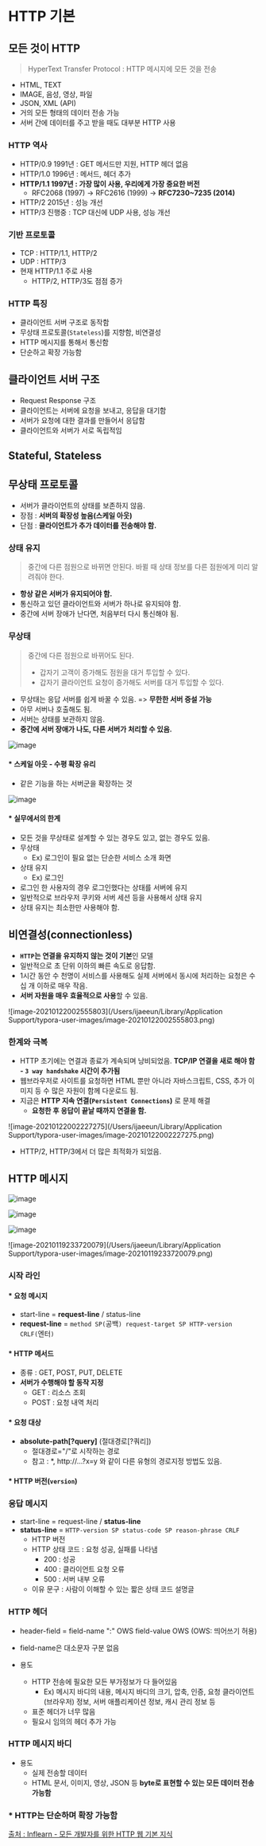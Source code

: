 # HTTP 기본

## 모든 것이 HTTP

> HyperText Transfer Protocol : HTTP 메시지에 모든 것을 전송

* HTML, TEXT
* IMAGE, 음성, 영상, 파일
* JSON, XML (API)
* 거의 모든 형태의 데이터 전송 가능
* 서버 간에 데이터를 주고 받을 때도 대부분 HTTP 사용



### HTTP 역사

* HTTP/0.9 1991년 : GET 메서드만 지원, HTTP 헤더 없음
* HTTP/1.0 1996년 : 메서드, 헤더 추가
* **HTTP/1.1 1997년 : 가장 많이 사용, 우리에게 가장 중요한 버전**
  * RFC2068 (1997) -> RFC2616 (1999) -> **RFC7230~7235 (2014)**
* HTTP/2 2015년 : 성능 개선
* HTTP/3 진행중 : TCP 대신에 UDP 사용, 성능 개선



### 기반 프로토콜

* TCP : HTTP/1.1, HTTP/2
* UDP : HTTP/3
* 현재 HTTP/1.1 주로 사용
  * HTTP/2, HTTP/3도 점점 증가



### HTTP 특징

* 클라이언트 서버 구조로 동작함
* 무상태 프로토콜(`Stateless`)를 지향함, 비연결성
* HTTP 메시지를 통해서 통신함
* 단순하고 확장 가능함





## 클라이언트 서버 구조

* Request Response 구조
* 클라이언트는 서버에 요청을 보내고, 응답을 대기함
* 서버가 요청에 대한 결과를 만들어서 응답함
* 클라이언트와 서버가 서로 독립적임





## Stateful, Stateless

## 무상태 프로토콜

* 서버가 클라이언트의 상태를 보존하지 않음.
* 장점 : **서버의 확장성 높음(스케일 아웃)**
* 단점 : **클라이언트가 추가 데이터를 전송해야 함.**



### 상태 유지

> 중간에 다른 점원으로 바뀌면 안된다. 바뀔 때 상태 정보를 다른 점원에게 미리 알려줘야 한다.

* **항상 같은 서버가 유지되어야 함.**
* 통신하고 있던 클라이언트와 서버가 하나로 유지되야 함.
* 중간에 서버 장애가 난다면, 처음부터 다시 통신해야 됨.



### 무상태

> 중간에 다른 점원으로 바뀌어도 된다.
>
> * 갑자기 고객이 증가해도 점원을 대거 투입할 수 있다.
> * 갑자기 클라이언트 요청이 증가해도 서버를 대거 투입할 수 있다.

* 무상태는 응답 서버를 쉽게 바꿀 수 있음. => **무한한 서버 증설 가능**
* 아무 서버나 호출해도 됨.
* 서버는 상태를 보관하지 않음.
* **중간에 서버 장애가 나도, 다른 서버가 처리할 수 있음.**

![image](https://user-images.githubusercontent.com/12438429/105369658-1e416380-5c46-11eb-94cc-b9ae98a40184.png)



#### * 스케일 아웃 - 수평 확장 유리

* 같은 기능을 하는 서버군을 확장하는 것

![image](https://user-images.githubusercontent.com/12438429/105369588-0cf85700-5c46-11eb-99ec-543e38828fdc.png)



#### * 실무에서의 한계

* 모든 것을 무상태로 설계할 수 있는 경우도 있고, 없는 경우도 있음.
* 무상태
  * Ex) 로그인이 필요 없는 단순한 서비스 소개 화면
* 상태 유지
  * Ex) 로그인
* 로그인 한 사용자의 경우 로그인했다는 상태를 서버에 유지
* 일반적으로 브라우저 쿠키와 서버 세션 등을 사용해서 상태 유지
* 상태 유지는 최소한만 사용해야 함.



## 비연결성(connectionless)

* **`HTTP`는 연결을 유지하지 않는 것이 기본**인 모델
* 일반적으로 초 단위 이하의 빠른 속도로 응답함.
* 1시간 동안 수 천명이 서비스를 사용해도 실제 서버에서 동시에 처리하는 요청은 수 십 개 이하로 매우 작음.
* **서버 자원을 매우 효율적으로 사용**할 수 있음.

![image-20210122002555803](/Users/ijaeeun/Library/Application Support/typora-user-images/image-20210122002555803.png)



### 한계와 극복

* HTTP 초기에는 연결과 종료가 계속되며 낭비되었음. **TCP/IP 연결을 새로 해야 함 - `3 way handshake` 시간이 추가됨**
* 웹브라우저로 사이트를 요청하면 HTML 뿐만 아니라 자바스크립트, CSS, 추가 이미지 등 수 많은 자원이 함께 다운로드 됨.
* 지금은 **HTTP 지속 연결(`Persistent Connections`)** 로 문제 해결
  * **요청한 후 응답이 끝날 때까지 연결을 함.**

![image-20210122002227275](/Users/ijaeeun/Library/Application Support/typora-user-images/image-20210122002227275.png)

* HTTP/2, HTTP/3에서 더 많은 최적화가 되었음.



## HTTP 메시지

![image](https://user-images.githubusercontent.com/12438429/105048224-a8ef5a80-5aae-11eb-932a-cb69685632aa.png)

![image](https://user-images.githubusercontent.com/12438429/105048483-f9ff4e80-5aae-11eb-807b-ba4a8c20fc28.png)

![image](https://user-images.githubusercontent.com/12438429/105048577-14d1c300-5aaf-11eb-9201-d043249dc55d.png)

![image-20210119233720079](/Users/ijaeeun/Library/Application Support/typora-user-images/image-20210119233720079.png)



### 시작 라인

#### * 요청 메시지

* start-line = **request-line** / status-line
* **request-line** = `method SP(`공백`) request-target SP HTTP-version CRLF(`엔터`)`



#### * HTTP 메서드

* 종류 : GET, POST, PUT, DELETE
* **서버가 수행해야 할 동작 지정**
  * GET : 리소스 조회
  * POST : 요청 내역 처리



#### * 요청 대상

* **absolute-path[?query]** (절대경로[?쿼리])
  * 절대경로="/"로 시작하는 경로
  * 참고 : *, http://...?x=y 와 같이 다른 유형의 경로지정 방법도 있음.



#### * HTTP 버전(`version`)



### 응답 메시지

* start-line = request-line / **status-line**
* **status-line** = `HTTP-version SP status-code SP reason-phrase CRLF`
  * HTTP 버전
  * HTTP 상태 코드 : 요청 성공, 실패를 나타냄
    * 200 : 성공
    * 400 : 클라이언트 요청 오류
    * 500 : 서버 내부 오류
  * 이유 문구 : 사람이 이해할 수 있는 짧은 상태 코드 설명글



### HTTP 헤더

* header-field = field-name ":" OWS field-value OWS (OWS: 띄어쓰기 허용)
* field-name은 대소문자 구분 없음

* 용도
  * HTTP 전송에 필요한 모든 부가정보가 다 들어있음
    * Ex) 메시지 바디의 내용, 메시지 바디의 크기, 압축, 인증, 요청 클라이언트(브라우저) 정보, 서버 애플리케이션 정보, 캐시 관리 정보 등
  * 표준 헤더가 너무 많음
  * 필요시 임의의 헤더 추가 가능



### HTTP 메시지 바디

* 용도
  * 실제 전송할 데이터
  * HTML 문서, 이미지, 영상, JSON 등 **byte로 표현할 수 있는 모든 데이터 전송 가능함**



### * HTTP는 단순하며 확장 가능함



[출처 : Inflearn - 모든 개발자를 위한 HTTP 웹 기본 지식](https://www.inflearn.com/course/http-%EC%9B%B9-%EB%84%A4%ED%8A%B8%EC%9B%8C%ED%81%AC/dashboard)